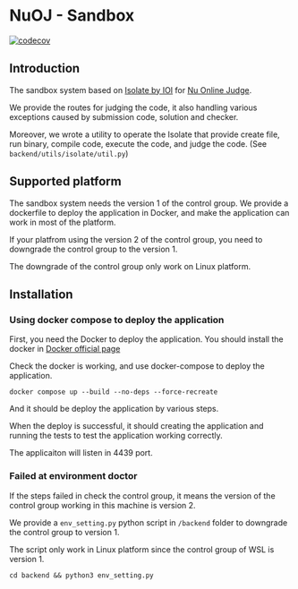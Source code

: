 # NuOJ - Sandbox

[![codecov](https://codecov.io/gh/ntut-xuan/NuOJ-Sandbox/graph/badge.svg?token=UVQXFQDTCK)](https://codecov.io/gh/ntut-xuan/NuOJ-Sandbox)

## Introduction

The sandbox system based on [Isolate by IOI](https://github.com/ioi/isolate) for [Nu Online Judge](https://github.com/ntut-xuan/NuOJ).

We provide the routes for judging the code, it also handling various exceptions caused by submission code, solution and checker. 

Moreover, we wrote a utility to operate the Isolate that provide create file, run binary, compile code, execute the code, and judge the code. (See `backend/utils/isolate/util.py`)


## Supported platform

The sandbox system needs the version 1 of the control group. We provide a dockerfile to deploy the application in Docker, and make the application can work in most of the platform.

If your platfrom using the version 2 of the control group, you need to downgrade the control group to the version 1. 

The downgrade of the control group only work on Linux platform.

## Installation

### Using docker compose to deploy the application

First, you need the Docker to deploy the application. You should install the docker in [Docker official page](https://docker.com)

Check the docker is working, and use docker-compose to deploy the application.

```
docker compose up --build --no-deps --force-recreate
```

And it should be deploy the application by various steps.

When the deploy is successful, it should creating the application and running the tests to test the application working correctly.

The applicaiton will listen in 4439 port.


### Failed at environment doctor

If the steps failed in check the control group, it means the version of the control group working in this machine is version 2.

We provide a `env_setting.py` python script in `/backend` folder to downgrade the control group to version 1.

The script only work in Linux platform since the control group of WSL is version 1.

```
cd backend && python3 env_setting.py
```

